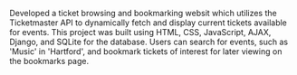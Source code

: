 
Developed a ticket browsing and bookmarking websit which utilizes the Ticketmaster API to dynamically fetch and display current tickets available for events. This project was built using HTML, CSS, JavaScript, AJAX, Django, and SQLite for the database. Users can search for events, such as 'Music' in 'Hartford', and bookmark tickets of interest for later viewing on the bookmarks page.
